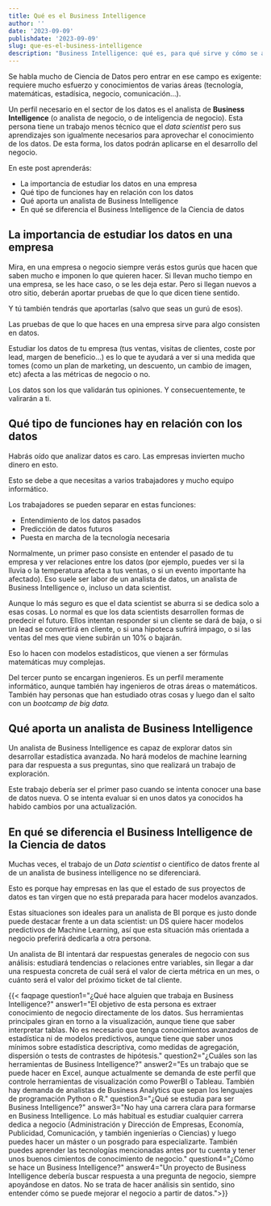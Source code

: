 ```yaml
---
title: Qué es el Business Intelligence
author: ''
date: '2023-09-09'
publishdate: '2023-09-09'
slug: que-es-el-business-intelligence
description: "Business Intelligence: qué es, para qué sirve y cómo se aplica"
---
```


Se habla mucho de Ciencia de Datos pero entrar en ese campo es exigente: requiere mucho esfuerzo y conocimientos de varias áreas (tecnología, matemáticas, estadísica, negocio, comunicación...). 

Un perfil necesario en el sector de los datos es el analista de **Business Intelligence** (o analista de negocio, o de inteligencia de negocio). Esta persona tiene un trabajo menos técnico que el _data scientist_ pero sus aprendizajes son igualmente necesarios para aprovechar el conocimiento de los datos. De esta forma, los datos podrán aplicarse en el desarrollo del negocio. 

En este post aprenderás: 

- La importancia de estudiar los datos en una empresa
- Qué tipo de funciones hay en relación con los datos
- Qué aporta un analista de Business Intelligence
- En qué se diferencia el Business Intelligence de la Ciencia de datos


## La importancia de estudiar los datos en una empresa

Mira, en una empresa o negocio siempre verás estos gurús que hacen que saben mucho e imponen lo que quieren hacer. Si llevan mucho tiempo en una empresa, se les hace caso, o se les deja estar. Pero si llegan nuevos a otro sitio, deberán aportar pruebas de que lo que dicen tiene sentido. 

Y tú también tendrás que aportarlas (salvo que seas un gurú de esos). 

Las pruebas de que lo que haces en una empresa sirve para algo consisten en datos. 

Estudiar los datos de tu empresa (tus ventas, visitas de clientes, coste por lead, margen de beneficio...) es lo que te ayudará a ver si una medida que tomes (como un plan de marketing, un descuento, un cambio de imagen, etc) afecta a las métricas de negocio o no. 

Los datos son los que validarán tus opiniones. Y consecuentemente, te valirarán a ti. 


## Qué tipo de funciones hay en relación con los datos

Habrás oído que analizar datos es caro. Las empresas invierten mucho dinero en esto. 

Esto se debe a que necesitas a varios trabajadores y mucho equipo informático. 

Los trabajadores se pueden separar en estas funciones: 

- Entendimiento de los datos pasados
- Predicción de datos futuros
- Puesta en marcha de la tecnología necesaria

Normalmente, un primer paso consiste en entender el pasado de tu empresa y ver relaciones entre los datos (por ejemplo, puedes ver si la lluvia o la temperatura afecta a tus ventas, o si un evento importante ha afectado). Eso suele ser labor de un analista de datos, un analista de Business Intelligence o, incluso un data scientist. 

Aunque lo más seguro es que el data scientist se aburra si se dedica solo a esas cosas. Lo normal es que los data scientists desarrollen formas de predecir el futuro. Ellos intentan responder si un cliente se dará de baja, o si un lead se convertirá en cliente, o si una hipoteca sufrirá impago, o si las ventas del mes que viene subirán un 10% o bajarán. 

Eso lo hacen con modelos estadísticos, que vienen a ser fórmulas matemáticas muy complejas. 

Del tercer punto se encargan ingenieros. Es un perfil meramente informático, aunque también hay ingenieros de otras áreas o matemáticos. También hay personas que han estudiado otras cosas y luego dan el salto con un _bootcamp de big data._


## Qué aporta un analista de Business Intelligence

Un analista de Business Intelligence es capaz de explorar datos sin desarrollar estadística avanzada. No hará modelos de machine learning para dar respuesta a sus preguntas, sino que realizará un trabajo de exploración. 

Este trabajo debería ser el primer paso cuando se intenta conocer una base de datos nueva. O se intenta evaluar si en unos datos ya conocidos ha habido cambios por una actualización.

## En qué se diferencia el Business Intelligence de la Ciencia de datos

Muchas veces, el trabajo de un _Data scientist_ o científico de datos frente al de un analista de business intelligence no se diferenciará. 

Esto es porque hay empresas en las que el estado de sus proyectos de datos es tan virgen que no está preparada para hacer modelos avanzados. 

Estas situaciones son ideales para un analista de BI porque es justo donde puede destacar frente a un data scientist: un DS quiere hacer modelos predictivos de Machine Learning, así que esta situación más orientada a negocio preferirá dedicarla a otra persona. 

Un analista de BI intentará dar respuestas generales de negocio con sus análisis: estudiará tendencias o relaciones entre variables, sin llegar a dar una respuesta concreta de cuál será el valor de cierta métrica en un mes, o cuánto será el valor del próximo ticket de tal cliente.

{{< faqpage question1="¿Qué hace alguien que trabaja en Business Intelligence?" answer1="El objetivo de esta persona es extraer conocimiento de negocio directamente de los datos. Sus herramientas principales giran en torno a la visualización, aunque tiene que saber interpretar tablas. No es necesario que tenga conocimientos avanzados de estadística ni de modelos predictivos, aunque tiene que saber unos mínimos sobre estadística descriptiva, como medidas de agregación, dispersión o tests de contrastes de hipótesis." question2="¿Cuáles son las herramientas de Business Intelligence?" answer2="Es un trabajo que se puede hacer en Excel, aunque actualmente se demanda de este perfil que controle herramientas de visualización como PowerBI o Tableau. También hay demanda de analistas de Business Analytics que sepan los lenguajes de programación Python o R." question3="¿Qué se estudia para ser Business Intelligence?" answer3="No hay una carrera clara para formarse en Business Intelligence. Lo más habitual es estudiar cualquier carrera dedica a negocio (Administración y Dirección de Empresas, Economía, Publicidad, Comunicación, y también ingenierías o Ciencias) y luego puedes hacer un máster o un posgrado para especializarte. También puedes aprender las tecnologías mencionadas antes por tu cuenta y tener unos buenos cimientos de conocimiento de negocio." question4="¿Cómo se hace un Business Intelligence?" answer4="Un proyecto de Business Intelligence debería buscar respuesta a una pregunta de negocio, siempre apoyándose en datos. No se trata de hacer análisis sin sentido, sino entender cómo se puede mejorar el negocio a partir de datos.">}}
